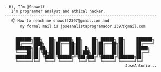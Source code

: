     - Hi, I’m @Snowolf
       I’m programmer analyst and ethical hacker.
    --------------------------------------------------------------------
       📫 How to reach me snowolf2397@gmail.com and 
           my formal mail is joseanalistaprogramador.2397@gmail.com      
           
         
         ███████╗███╗   ██╗ ██████╗ ██╗    ██╗ ██████╗ ██╗     ███████╗ 
         ██╔════╝████╗  ██║██╔═══██╗██║    ██║██╔═══██╗██║     ██╔════╝ 
         ███████╗██╔██╗ ██║██║   ██║██║ █╗ ██║██║   ██║██║     █████╗   
         ╚════██║██║╚██╗██║██║   ██║██║███╗██║██║   ██║██║     ██╔══╝   
         ███████║██║ ╚████║╚██████╔╝╚███╔███╔╝╚██████╔╝███████╗██║      
         ╚══════╝╚═╝  ╚═══╝ ╚═════╝  ╚══╝╚══╝  ╚═════╝ ╚══════╝╚═╝      
                                                          JoseAntonio...
